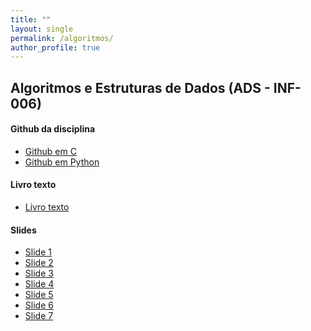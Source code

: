 ```yaml
---
title: ""
layout: single
permalink: /algoritmos/
author_profile: true
---
```

<link rel="stylesheet" href="{{ '/assets/css/custom.css' | relative_url }}">


## Algoritmos e Estruturas de Dados (ADS - INF-006)

#### Github da disciplina
 
 - <span class="education-title">[Github em C](https://github.com/josedihego/ADS-ALG-C)</span> 
 - <span class="education-title">[Github em Python](https://github.com/josedihego/alg.codigo.2022.2)</span> 
  
#### Livro texto
 - <span class="education-title">[Livro texto ](https://resources.oreilly.com/examples/9781565924536/-/tree/master)</span> 

#### Slides
 - <span class="education-title">[Slide 1](https://drive.google.com/file/d/1WL-Vgo-gYn4fx_MSX_KGUbCaWBLtrQof/view?usp=share_link)</span> 
 - <span class="education-title">[Slide 2](https://drive.google.com/file/d/1uCv8nAoQxem4wdBw5iK3ljEovADynhSE/view?usp=share_link)</span> 
 - <span class="education-title">[Slide 3](https://drive.google.com/file/d/1w-0fLi3Dn_WmRQ7pmIRbtt2S9r3nAuEm/view?usp=share_link)</span> 
 - <span class="education-title">[Slide 4](https://drive.google.com/file/d/1K4y2ewRE2i22Pd6wcqt7qjDDR5jw1yCV/view?usp=sharing)</span> 
 - <span class="education-title">[Slide 5](https://drive.google.com/file/d/1ZP7oc07ZpxiNeSeMdg8E2oRNWJqySdlQ/view?usp=share_link)</span> 
 - <span class="education-title">[Slide 6](https://drive.google.com/file/d/1N_FuoOp-hqAgERaS_NzgRZN2heONN17b/view?usp=share_link)</span> 
 - <span class="education-title">[Slide 7](https://drive.google.com/file/d/1dAh-KodUfnledHMoerEOFzWs2hEFnOth/view?usp=share_link)</span> 